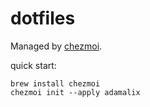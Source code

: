 # dotfiles
Managed by [chezmoi](https://www.chezmoi.io/).

quick start:
```
brew install chezmoi
chezmoi init --apply adamalix
```
